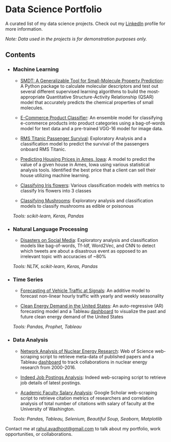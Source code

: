 # Data Science Portfolio
A curated list of my data science projects.
Check out my [LinkedIn](https://www.linkedin.com/in/rahulavadhoot/) 
profile for more information.

*Note: Data used in the projects is for demonstration purposes only.*
## Contents

- ### Machine Learning

    - [SMDT: A Generalizable Tool for Small-Molecule Property Prediction](https://github.com/BeckResearchLab/small-molecule-design-toolkit):
A Python package to calculate molecular descriptors and test out several different supervised learning algorithms to build the most-appropriate Quantitative Structure-Activity Relationship (QSAR) model that accurately predicts the chemical properties of small molecules.

    - [E-Commerce Product Classifier](https://github.com/rahulavadhoot/Portfolio/tree/master/projects/machine%20learning/e-commerce%20products/e-commerce%20products.ipynb):
An ensemble model for classifying e-commerce products into product categories using a 
bag-of-words model for text data and a pre-trained VGG-16 model for image data. 

    - [RMS Titanic Passenger Survival](https://github.com/rahulavadhoot/Portfolio/tree/master/projects/machine%20learning/titanic/titanic.ipynb):
Exploratory Analysis and a classification model to predict the survival of the passengers onboard RMS Titanic. 

    - [Predicting Housing Prices in Ames, Iowa](https://github.com/rahulavadhoot/Portfolio/tree/master/projects/machine%20learning/house%20prices/house%20prices.ipynb):
A model to predict the value of a given house in Ames, Iowa using various statistical analysis tools. 
Identified the best price that a client can sell their house utilizing machine learning.

    - [Classifying Iris flowers](https://github.com/rahulavadhoot/Portfolio/tree/master/projects/machine%20learning/iris.ipynb):
Various classification models with metrics to classify Iris flowers into 3 classes

    - [Classifying Mushrooms](https://github.com/rahulavadhoot/Portfolio/tree/master/projects/machine%20learning/mushrooms/mushroom.ipynb):
Exploratory analysis and classification models to classify mushrooms as edible or poisonous

    *Tools: scikit-learn, Keras, Pandas*

- ### Natural Language Processing

    - [Disasters on Social Media](https://github.com/rahulavadhoot/Portfolio/tree/master/projects/natural%20language%20processing/Disasters%20on%20social%20media/Disasters%20on%20social%20media.ipynb):
Exploratory analysis and classification models like bag-of-words, Tf-Idf, Word2Vec, and CNN to detect which tweets are about a disastrous event as opposed to an irrelevant topic with accuracies of ~80% 

    *Tools: NLTK, scikit-learn, Keras, Pandas*

- ### Time Series

    - [Forecasting of Vehicle Traffic at Signals](https://github.com/rahulavadhoot/Portfolio/tree/master/projects/time%20series/vehicle%20traffic/vehicle%20traffic.ipynb): 
An additive model to forecast non-linear hourly traffic with yearly and weekly seasonality

    - [Clean Energy Demand in the United States](https://github.com/rahulavadhoot/Clean-Energy-Outlook): 
An auto-regressive (AR) forecasting model and a Tableau [dashboard](https://public.tableau.com/profile/rahul1168#!/vizhome/TableauWorkbookforSVRPrediction/CleanEnergyProductioninthecontiguousUnitedStates)
to visualize the past and future clean energy demand of the United States

    *Tools: Pandas, Prophet, Tableau*

- ### Data Analysis

    - [Network Analysis of Nuclear Energy Research](https://github.com/rahulavadhoot/KnowledgeNetworks): 
Web of Science web-scraping script to retrieve meta-data of published papers and a Tableau [dashboard](https://public.tableau.com/profile/rahul1168#!/vizhome/NuclearEnergyResearch/NuclearEnergyResearch)
to track collaborations in nuclear energy research from 2000-2016.

    - [Indeed Job Postings Analysis](https://github.com/rahulavadhoot/Portfolio/tree/master/projects/data%20analysis/indeed%20job%20postings/job%20postings%20analysis.ipynb): 
Indeed web-scraping script to retrieve job details of latest postings.

    - [Academic Faculty Salary Analysis](https://github.com/rahulavadhoot/Portfolio/tree/master/projects/the%20data%20incubator/academic%20salaries.ipynb): 
Google Scholar web-scraping script to retrieve citation metrics of researchers and correlation analysis of total number of citations with salary of faculty at the University of Washington.

    *Tools: Pandas, Tableau, Selenium, Beautiful Soup, Seaborn, Matplotlib*

Contact me at [rahul.avadhoot@gmail.com](mailto:rahul.avadhoot@gmail.com) to talk about my portfolio, work opportunities, or collaborations.

